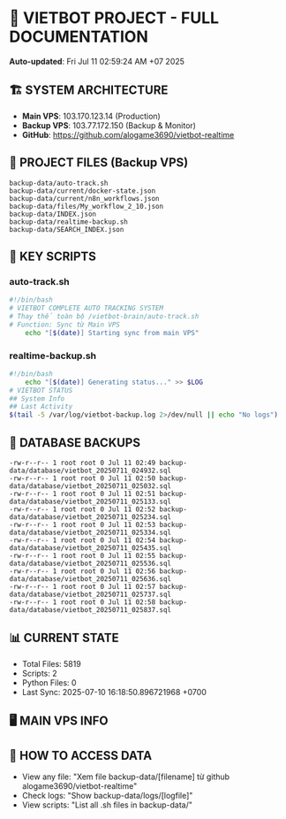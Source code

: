 # 🤖 VIETBOT PROJECT - FULL DOCUMENTATION
**Auto-updated**: Fri Jul 11 02:59:24 AM +07 2025

## 🏗️ SYSTEM ARCHITECTURE
- **Main VPS**: 103.170.123.14 (Production)
- **Backup VPS**: 103.77.172.150 (Backup & Monitor)
- **GitHub**: https://github.com/alogame3690/vietbot-realtime

## 📁 PROJECT FILES (Backup VPS)
```
backup-data/auto-track.sh
backup-data/current/docker-state.json
backup-data/current/n8n_workflows.json
backup-data/files/My_workflow_2_10.json
backup-data/INDEX.json
backup-data/realtime-backup.sh
backup-data/SEARCH_INDEX.json
```

## 🔧 KEY SCRIPTS
### auto-track.sh
```bash
#!/bin/bash
# VIETBOT COMPLETE AUTO TRACKING SYSTEM
# Thay thế toàn bộ /vietbot-brain/auto-track.sh
# Function: Sync từ Main VPS
    echo "[$(date)] Starting sync from main VPS"
```
### realtime-backup.sh
```bash
#!/bin/bash
    echo "[$(date)] Generating status..." >> $LOG
# VIETBOT STATUS
## System Info
## Last Activity
$(tail -5 /var/log/vietbot-backup.log 2>/dev/null || echo "No logs")
```

## 💾 DATABASE BACKUPS
```
-rw-r--r-- 1 root root 0 Jul 11 02:49 backup-data/database/vietbot_20250711_024932.sql
-rw-r--r-- 1 root root 0 Jul 11 02:50 backup-data/database/vietbot_20250711_025032.sql
-rw-r--r-- 1 root root 0 Jul 11 02:51 backup-data/database/vietbot_20250711_025133.sql
-rw-r--r-- 1 root root 0 Jul 11 02:52 backup-data/database/vietbot_20250711_025234.sql
-rw-r--r-- 1 root root 0 Jul 11 02:53 backup-data/database/vietbot_20250711_025334.sql
-rw-r--r-- 1 root root 0 Jul 11 02:54 backup-data/database/vietbot_20250711_025435.sql
-rw-r--r-- 1 root root 0 Jul 11 02:55 backup-data/database/vietbot_20250711_025536.sql
-rw-r--r-- 1 root root 0 Jul 11 02:56 backup-data/database/vietbot_20250711_025636.sql
-rw-r--r-- 1 root root 0 Jul 11 02:57 backup-data/database/vietbot_20250711_025737.sql
-rw-r--r-- 1 root root 0 Jul 11 02:58 backup-data/database/vietbot_20250711_025837.sql
```

## 📊 CURRENT STATE
- Total Files: 5819
- Scripts: 2
- Python Files: 0
- Last Sync: 2025-07-10 16:18:50.896721968 +0700

## 🖥️ MAIN VPS INFO


## 🚨 HOW TO ACCESS DATA
- View any file: "Xem file backup-data/[filename] từ github alogame3690/vietbot-realtime"
- Check logs: "Show backup-data/logs/[logfile]"
- View scripts: "List all .sh files in backup-data/"

